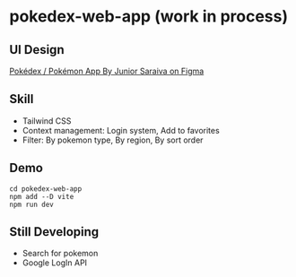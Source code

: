 # pokedex-web-app (work in process)

## UI Design
[Pokédex / Pokémon App By Junior Saraiva on Figma](https://www.figma.com/community/file/1202971127473077147)

## Skill
- Tailwind CSS
- Context management: Login system, Add to favorites
- Filter: By pokemon type, By region, By sort order

## Demo
```
cd pokedex-web-app
npm add --D vite
npm run dev
```

## Still Developing
- Search for pokemon
- Google LogIn API